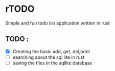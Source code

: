 # rTODO

Simple and fun todo list application written in rust 

## TODO :
- [x] Creating the basic add, get, del,print
- [ ] searching about the sql lite in rust
- [ ] saving the files in the sqllite database
